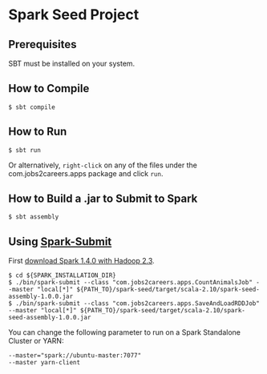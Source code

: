 # Spark Seed Project #


## Prerequisites ##
SBT must be installed on your system.

## How to Compile ##
```shell
$ sbt compile
```

## How to Run ##

```shell
$ sbt run
```

Or alternatively, `right-click` on any of the files under the com.jobs2careers.apps package and click `run`.

## How to Build a .jar to Submit to Spark ##

```shell
$ sbt assembly
```

## Using [Spark-Submit](https://spark.apache.org/docs/latest/submitting-applications.html) ##
First [download Spark 1.4.0 with Hadoop 2.3](https://spark.apache.org/downloads.html). 
```shell
$ cd ${SPARK_INSTALLATION_DIR}
$ ./bin/spark-submit --class "com.jobs2careers.apps.CountAnimalsJob" --master "local[*]" ${PATH_TO}/spark-seed/target/scala-2.10/spark-seed-assembly-1.0.0.jar
$ ./bin/spark-submit --class "com.jobs2careers.apps.SaveAndLoadRDDJob" --master "local[*]" ${PATH_TO}/spark-seed/target/scala-2.10/spark-seed-assembly-1.0.0.jar
```

You can change the following parameter to run on a Spark Standalone Cluster or YARN:
```shell
--master="spark://ubuntu-master:7077"
--master yarn-client
```